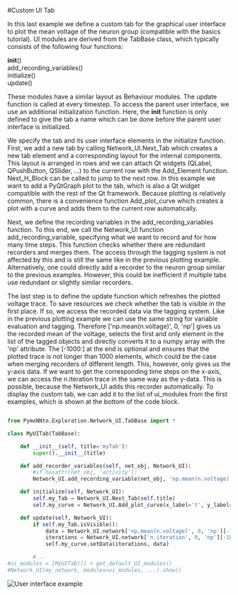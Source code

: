 #Custom UI Tab

In this last example we define a custom tab for the graphical user interface to plot the mean voltage of the neuron group (compatible with the basics tutorial).
UI modules are derived from the TabBase class, which typically consists of the following four functions:

__init__()<br>
add_recording_variables()<br>
initialize()<br>
update()<br>

These modules have a similar layout as Behaviour modules.
The update function is called at every timestep.
To access the parent user interface, we use an additional initialization function.
Here, the __init__ function is only defined to give the tab a name which can be done before the parent user interface is initialized.
 
We specify the tab and its user interface elements in the initialize function.
First, we add a new tab by calling Network_UI.Next_Tab which creates a new tab element and a corresponding layout for the internal components.
This layout is arranged in rows and we can attach Qt widgets (QLabel, QPushButton, QSlider, ...) to the current row with the Add_Element function.
Next_H_Block can be called to jump to the next row.
In this example we want to add a PyQtGraph plot to the tab, which is also a Qt widget compatible with the rest of the Qt framework.
Because plotting is relatively common, there is a convenience function Add_plot_curve which creates a plot with a curve and adds them to the current row automatically.

Next, we define the recording variables in the add_recording_variables function.
To this end, we call the Network_UI function add_recording_variable, specifying what we want to record and for how many time steps.
This function checks whether there are redundant recorders and merges them.
The access through the tagging system is not affected by this and is still the same like in the previous plotting example.
Alternatively, one could directly add a recorder to the neuron group similar to the previous examples.
However, this could be inefficient if multiple tabs use redundant or slightly similar recorders.

The last step is to define the update function which refreshes the plotted voltage trace. To save resources we check whether the tab is visible in the first place.
If so, we access the recorded data via the tagging system.
Like in the previous plotting example we can use the same string for variable evaluation and tagging.
Therefore ['np.mean(n.voltage)', 0, 'np'] gives us the recorded mean of the voltage, selects the first and only element in the list of the tagged objects and directly converts it to a numpy array with the 'np' attribute.
The [-1000:] at the end is optional and ensures that the plotted trace is not longer than 1000 elements, which could be the case when merging recorders of different length.
This, however, only gives us the y-axis data. If we want to get the corresponding time steps on the x-axis, we can access the n.iteration trace in the same way as the y-data.
This is possible, because the Network_UI adds this recorder automatically.
To display the custom tab, we can add it to the list of ui_modules from the first examples, which is shown at the bottom of the code block.

```python

from PymoNNto.Exploration.Network_UI.TabBase import *

class MyUITab(TabBase):

    def __init__(self, title='myTab'):
        super().__init__(title)

    def add_recorder_variables(self, net_obj, Network_UI):
        #if hasattr(net_obj, 'activity'):
        Network_UI.add_recording_variable(net_obj, 'np.mean(n.voltage)', timesteps=1000)

    def initialize(self, Network_UI):
        self.my_Tab = Network_UI.Next_Tab(self.title)
        self.my_curve = Network_UI.Add_plot_curve(x_label='t', y_label='mean voltage')

    def update(self, Network_UI):
        if self.my_Tab.isVisible():
            data = Network_UI.network['np.mean(n.voltage)', 0, 'np'][-1000:]
            iterations = Network_UI.network['n.iteration', 0, 'np'][-1000:]
            self.my_curve.setData(iterations, data)

        #...
#ui_modules = [MyUITab()] + get_default_UI_modules()
#Network_UI(my_network, modules=ui_modules, ...).show()

```


![User interface example](https://raw.githubusercontent.com/trieschlab/PymoNNto/Images/CustomTab.png)
